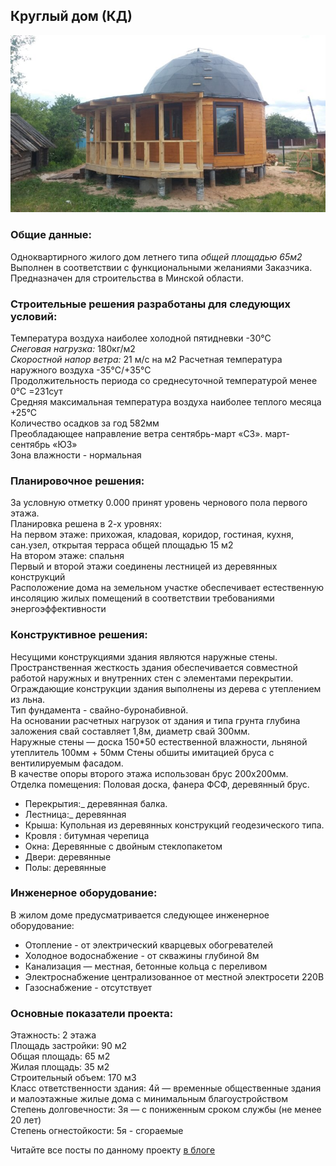 ﻿## Круглый дом (КД) 
![Текущий внешний вид](https://github.com/RudenkoPeter/KD/blob/master/%D0%A1%D0%BA%D0%B5%D1%82%D1%87%D0%B8/%D0%92%D0%BD%D0%B5%D1%88%D0%BD%D0%B8%D0%B9%20%D0%B2%D0%B8%D0%B4%20%D0%BA%D1%80%D1%83%D0%B3%D0%BB%D0%BE%D0%B3%D0%BE%20%D0%B4%D0%BE%D0%BC%D0%B0.jpg)


### Общие данные:
Одноквартирного жилого дом летнего типа _общей площадью 65м2_  
Выполнен в соответствии с функциональными желаниями Заказчика.  
Предназначен для строительства в Минской области.  

### Строительные решения разработаны для следующих условий:

Температура воздуха наиболее холодной пятидневки -30°С  
_Снеговая нагрузка:_ 180кг/м2  
_Скоростной напор ветра:_ 21 м/с на м2 
Расчетная температура наружного воздуха -35°С/+35°С  
Продолжительность периода со среднесуточной температурой менее 0°С =231сут  
Средняя максимальная температура воздуха наиболее теплого месяца +25°С  
Количество осадков за год 582мм  
Преобладающее направление ветра сентябрь-март «СЗ». март-сентябрь «ЮЗ»  
Зона влажности - нормальная  

### Планировочное решения:

За условную отметку 0.000 принят уровень чернового пола первого этажа.  
Планировка решена в 2-х уровнях:  
На первом этаже: прихожая, кладовая, коридор, гостиная, кухня, сан.узел, открытая терраса общей площадью 15 м2  
На втором этаже: спальня  
Первый и второй этажи соединены лестницей из деревянных конструкций  
Расположение дома на земельном участке обеспечивает естественную инсоляцию жилых помещений в соответствии требованиями энергоэффективности    
### Конструктивное решения:
Несущими конструкциями здания являются наружные стены.  
Пространственная жесткость здания обеспечивается совместной работой наружных и внутренних стен с элементами перекрытии.  
Ограждающие конструкции здания выполнены из дерева с утеплением из льна.  
Тип фундамента - свайно-буронабивной.  
На основании расчетных нагрузок от здания и типа грунта глубина заложения свай составляет 1,8м, диаметр свай 300мм.  
Наружные стены — доска 150*50 естественной влажности, льняной утеплитель 100мм + 50мм 
Стены обшиты имитацией бруса с вентилируемым фасадом.  
В качестве опоры второго этажа использован брус 200х200мм.  
Отделка помещения: Половая доска, фанера ФСФ, деревянный брус.  
* Перекрытия:_ деревянная балка.
* Лестница:_ деревянная  
* Крыша: Купольная из деревянных конструкций геодезического типа.  
* Кровля : битумная черепица  
* Окна: Деревянные с двойным стеклопакетом  
* Двери: деревянные  
* Полы: деревянные  

### Инженерное оборудование:
В жилом доме предусматривается следующее инженерное оборудование:  
* Отопление - от электрический кварцевых обогревателей  
* Холодное водоснабжение - от скважины глубиной 8м  
* Канализация — местная, бетонные кольца с переливом  
* Электроснабжение централизованное от местной электросети 220В  
* Газоснабжение  - отсутствует  

### Основные показатели проекта:
Этажность: 2 этажа  
Площадь застройки: 90 м2  
Общая площадь: 65 м2  
Жилая площадь: 35 м2  
Строительный объем: 170 м3  	
Класс ответственности здания: 4й — временные общественные здания и малоэтажные жилые дома с минимальным благоустройством  
Степень долговечности: 3я —  с пониженным сроком службы (не менее 20 лет)   
Степень огнестойкости: 5я - сгораемые  

Читайте все посты по данному проекту [в блоге](https://rdnk.by)